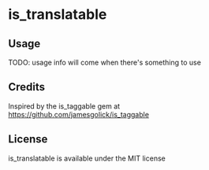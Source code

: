 # is\_translatable

## Usage

TODO: usage info will come when there's something to use

## Credits

Inspired by the is\_taggable gem at https://github.com/jamesgolick/is_taggable

## License

is\_translatable is available under the MIT license
